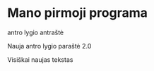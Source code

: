 # Mano pirmoji programa
antro lygio antraštė

Nauja antro lygio paraštė 2.0

Visiškai naujas tekstas
